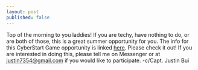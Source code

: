 ```yaml
---
layout: post
published: false
---
```

Top of the morning to you laddies! If you are techy, have nothing to do, or are both of those, this is a great summer opportunity for you. The info for this CyberStart Game opportunity is linked [here](https://drive.google.com/file/d/1xfI5YCbRbP8vkkfi1FZlkNbaSUorupZZ/view?usp=sharing). Please check it out! If you are interested in doing this, please tell me on Messenger or at justin7354@gmail.com if you would like to participate. 
-c/Capt. Justin Bui
